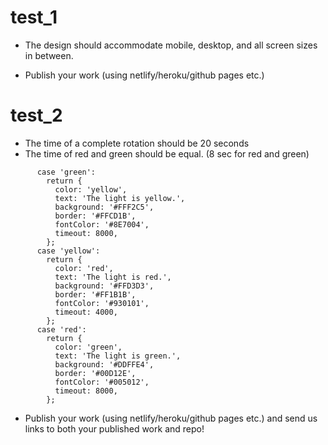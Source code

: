 # test_1

- The design should accommodate mobile, desktop, and all screen sizes in between.

- Publish your work (using netlify/heroku/github pages etc.)

# test_2

- The time of a complete rotation should be 20 seconds
- The time of red and green should be equal. (8 sec for red and green)

```
      case 'green':
        return {
          color: 'yellow',
          text: 'The light is yellow.',
          background: '#FFF2C5',
          border: '#FFCD1B',
          fontColor: '#8E7004',
          timeout: 8000,
        };
      case 'yellow':
        return {
          color: 'red',
          text: 'The light is red.',
          background: '#FFD3D3',
          border: '#FF1B1B',
          fontColor: '#930101',
          timeout: 4000,
        };
      case 'red':
        return {
          color: 'green',
          text: 'The light is green.',
          background: '#DDFFE4',
          border: '#00D12E',
          fontColor: '#005012',
          timeout: 8000,
        };
```

- Publish your work (using netlify/heroku/github pages etc.) and send us links to both your published work and repo!
